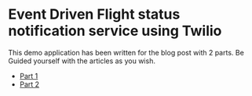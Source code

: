 # Event Driven Flight status notification service using Twilio


This demo application has been written for the blog post with 2 parts. Be Guided yourself with the articles as you wish. 
- [Part 1](https://developers.amadeus.com/blog/event-driven-microservices-flight-status-alerts-twilio-part1)
- [Part 2](https://developers.amadeus.com/blog/event-driven-microservices-flight-status-alerts-twilio-part2)

